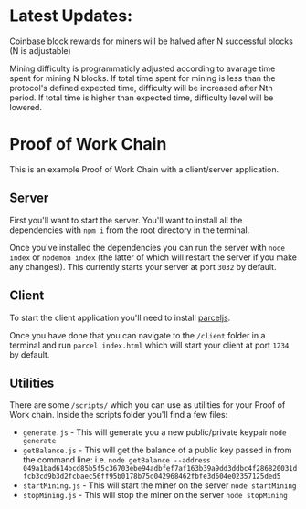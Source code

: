 # Latest Updates:

Coinbase block rewards for miners will be halved after N successful blocks (N is adjustable)

Mining difficulty is programmaticly adjusted according to avarage time spent for mining N blocks. If total time spent for mining is less than the protocol's defined expected time, difficulty will be increased after Nth period. If total time is higher than expected time, difficulty level will be lowered.

# Proof of Work Chain

This is an example Proof of Work Chain with a client/server application.

## Server

First you'll want to start the server. You'll want to install all the dependencies with `npm i` from the root directory in the terminal.

Once you've installed the dependencies you can run the server with `node index` or `nodemon index` (the latter of which will restart the server if you make any changes!). This currently starts your server at port `3032` by default.

## Client

To start the client application you'll need to install [parceljs](https://parceljs.org/getting_started.html).

Once you have done that you can navigate to the `/client` folder in a terminal and run `parcel index.html` which will start your client at port `1234` by default.

## Utilities

There are some `/scripts/` which you can use as utilities for your Proof of Work chain. Inside the scripts folder you'll find a few files:

- `generate.js` - This will generate you a new public/private keypair `node generate`
- `getBalance.js` - This will get the balance of a public key passed in from the command line: i.e. `node getBalance --address 049a1bad614bcd85b5f5c36703ebe94adbfef7af163b39a9dd3ddbc4f286820031dfcb3cd9b3d2fcbaec56ff95b0178b75d042968462fbfe3d604e02357125ded5`
- `startMining.js` - This will start the miner on the server `node startMining`
- `stopMining.js` - This will stop the miner on the server `node stopMining`


